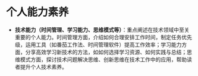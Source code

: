 # 个人能力素养

- **技术能力（时间管理、学习能力、思维模式等）**：重点阐述在技术领域中至关重要的个人能力。时间管理方面，介绍如何合理安排工作时间，制定任务优先级，运用工具（如番茄工作法、时间管理软件）提高工作效率；学习能力方面，分享高效学习新技术的方法，如如何选择学习资源、如何实践与总结；思维模式方面，探讨技术问题解决思维、创新思维在技术工作中的应用，帮助读者提升个人技术素养。
